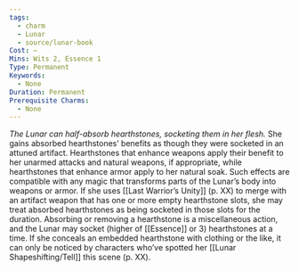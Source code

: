 ```yaml
---
tags:
  - charm
  - Lunar
  - source/lunar-book
Cost: —
Mins: Wits 2, Essence 1
Type: Permanent
Keywords:
  - None
Duration: Permanent
Prerequisite Charms:
  - None
---
```

*The Lunar can half-absorb hearthstones, socketing them in her flesh.*
She gains absorbed hearthstones’ benefits as though they were socketed in an attuned artifact. Hearthstones that enhance weapons apply their benefit to her unarmed attacks and natural weapons, if appropriate, while hearthstones that enhance armor apply to her natural soak. Such effects are compatible with any magic that transforms parts of the Lunar’s body into weapons or armor. If she uses [[Last Warrior’s Unity]] (p. XX) to merge with an artifact weapon that has one or more empty hearthstone slots, she may treat absorbed hearthstones as being socketed in those slots for the duration. Absorbing or removing a hearthstone is a miscellaneous action, and the Lunar may socket (higher of [[Essence]] or 3) hearthstones at a time. If she conceals an embedded hearthstone with clothing or the like, it can only be noticed by characters who’ve spotted her [[Lunar Shapeshifting/Tell]] this scene (p. XX).